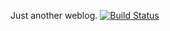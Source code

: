 Just another weblog.
[![Build Status](https://www.travis-ci.com/mykonakona/mykonakona.github.io.svg?branch=source)](https://www.travis-ci.com/mykonakona/mykonakona.github.io)
